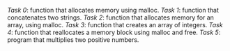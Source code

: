 *Task 0*: function that allocates memory using malloc.
*Task 1*: function that concatenates two strings.
*Task 2*: function that allocates memory for an array, using malloc.
*Task 3*: function that creates an array of integers.
*Task 4*: function that reallocates a memory block using malloc and free.
*Task 5*: program that multiplies two positive numbers.
